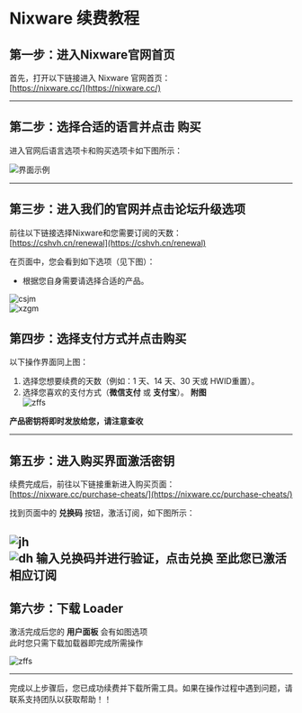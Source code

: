 # Nixware 续费教程

## 第一步：进入Nixware官网首页

首先，打开以下链接进入 Nixware 官网首页：  
[https://nixware.cc/](https://nixware.cc/)

---

## 第二步：选择合适的语言并点击 **购买**

进入官网后语言选项卡和购买选项卡如下图所示：

![界面示例](/assets/images/nixware/nixzy.png)

---

## 第三步：进入我们的官网并点击论坛升级选项

前往以下链接选择Nixware和您需要订阅的天数：  
[https://cshvh.cn/renewal](https://cshvh.cn/renewal)

在页面中，您会看到如下选项（见下图）：  

- 根据您自身需要请选择合适的产品。

![csjm](/assets/images/nixware/jhmgm.png)  
![xzgm](/assets/images/nixware/xzgm1.png)

## 第四步：选择支付方式并点击购买

以下操作界面同上图：

1. 选择您想要续费的天数（例如：1 天、14 天、30 天或 HWID重置）。  
2. 选择您喜欢的支付方式（**微信支付** 或 **支付宝**）。
**附图**  
![zffs](/assets/images/nixware/xzgm1.png)

**产品密钥将即时发放给您，请注意查收**

---

## 第五步：进入购买界面激活密钥

续费完成后，前往以下链接重新进入购买页面：  
[https://nixware.cc/purchase-cheats/](https://nixware.cc/purchase-cheats/)

找到页面中的 **兑换码** 按钮，激活订阅，如下图所示：

![jh](/assets/images/nixware/dhdm.png)  
![dh](/assets/images/nixware/dh.png)
输入兑换码并进行验证，点击兑换
**至此您已激活相应订阅**
---


## 第六步：下载 Loader
激活完成后您的 **用户面板** 会有如图选项  
此时您只需下载加载器即完成所需操作

![zffs](/assets/images/nixware/finish.png)

---
完成以上步骤后，您已成功续费并下载所需工具。如果在操作过程中遇到问题，请联系支持团队以获取帮助！！